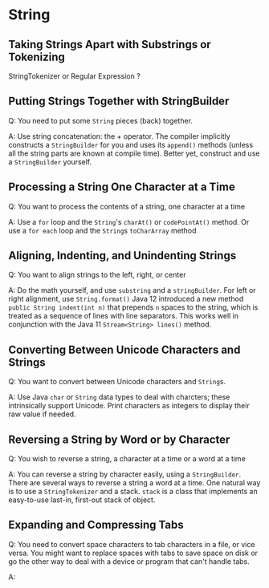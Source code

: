 # String

## Taking Strings Apart with Substrings or Tokenizing

StringTokenizer or Regular Expression ? 

## Putting Strings Together with StringBuilder

Q: You need to put some `String` pieces (back) together.

A: Use string concatenation: the + operator. The compiler implicitly constructs
a `StringBuilder` for you and uses its `append()` methods (unless all the string parts are known
at compile time). Better yet, construct and use a  `StringBuilder` yourself.

## Processing a String One Character at a Time

Q: You want to process the contents of a string, one character at a time

A: Use a `for` loop and the  `String`'s `charAt()` or `codePointAt()` method. Or use a
`for each` loop and the `String`s `toCharArray` method

## Aligning, Indenting, and Unindenting Strings

Q: You want to align strings to the left, right, or center

A: Do the math yourself, and use `substring` and a `stringBuilder`. For left or right alignment, use `String.format()`
Java 12 introduced a new method `public String indent(int n)` that prepends `n` spaces to the string, which is treated as
a sequence of lines with line separators. This works well in conjunction with the Java 11 `Stream<String> lines()` method.

## Converting Between Unicode Characters and Strings

Q: You want to convert between Unicode characters and `String`s.

A: Use Java `char` or `String` data types to deal with charcters; these intrinsically support Unicode. Print characters as
integers to display their raw value if needed.

## Reversing a String by Word or by Character

Q: You wish to reverse a string, a character at a time or a word at a time

A: You can reverse a string by character easily, using a `StringBuilder`. There are several ways to
reverse a string a word at a time. One natural way is to use a `StringTokenizer` and a stack. `stack` is a
class that implements an easy-to-use last-in, first-out stack of object.

## Expanding and Compressing Tabs

Q: You need to convert space characters to tab characters in a file, or vice versa. You might want to
replace spaces with tabs to save space on disk or go the other way to deal with a device or program that
can't handle tabs.

A: 



